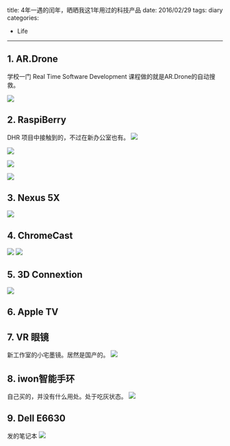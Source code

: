 title: 4年一遇的闰年，晒晒我这1年用过的科技产品
date: 2016/02/29
tags: diary
categories:
  - Life
---
## 1. AR.Drone 
学校一门 Real Time Software Development 课程做的就是AR.Drone的自动搜救。

![](http://7xnueu.com1.z0.glb.clouddn.com/2016/00/22964-829261f187ee80aa.jpg-body)

<!--more-->

## 2. RaspiBerry
DHR 项目中接触到的，不过在新办公室也有。
![](http://7xnueu.com1.z0.glb.clouddn.com/2016/02/216f687a1f0c44de72d516d850ccad7a.jpg-body)

![](http://7xnueu.com1.z0.glb.clouddn.com/2016/02/IMG_20160229_144808.jpg-body)

![](http://7xnueu.com1.z0.glb.clouddn.com/2016/02/IMG_20160229_144655.jpg-body)

![](http://7xnueu.com1.z0.glb.clouddn.com/2016/02/IMG_20160229_144535.jpg-body)

## 3. Nexus 5X
![](http://7xnueu.com1.z0.glb.clouddn.com/2016/02/IMG_20160229_144938.jpg-body)

## 4. ChromeCast
![](http://7xnueu.com1.z0.glb.clouddn.com/2016/02/IMG_20160229_150338.jpg-body)
![](http://7xnueu.com1.z0.glb.clouddn.com/2016/02/IMG_20160229_150311.jpg-body)

## 5. 3D Connextion
![](http://7xnueu.com1.z0.glb.clouddn.com/2016/02/IMG_20160229_151236.jpg-body)

## 6. Apple TV

## 7. VR 眼镜
新工作室的小宅墨镜。居然是国产的。
![](http://7xnueu.com1.z0.glb.clouddn.com/2016/02/da5a301c-4da0-4f08-8030-34487f5a3eb3.jpg-body)

## 8. iwon智能手环
自己买的，并没有什么用处。处于吃灰状态。
![](http://7xnueu.com1.z0.glb.clouddn.com/2016/02/IMG_20160303_165445.jpg-body)

## 9. Dell E6630
发的笔记本
![](http://7xnueu.com1.z0.glb.clouddn.com/2016/02/dsc_0098.jpg-body)